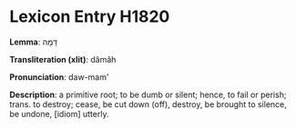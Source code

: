 # Lexicon Entry H1820

**Lemma**: דָּמָה

**Transliteration (xlit)**: dâmâh

**Pronunciation**: daw-mam'

**Description**:
a primitive root; to be dumb or silent; hence, to fail or perish; trans. to destroy; cease, be cut down (off), destroy, be brought to silence, be undone, [idiom] utterly.
